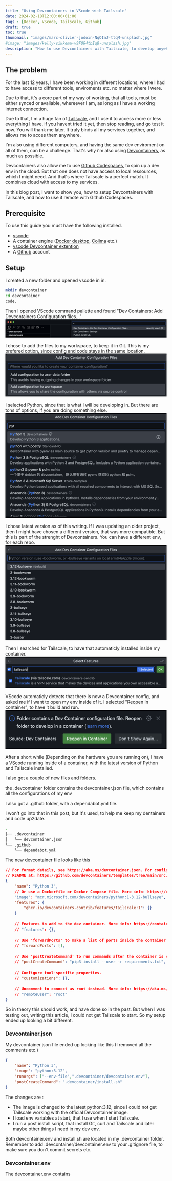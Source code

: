 ```yaml
---
title: "Using Devcontainers in VScode with Tailscale"
date: 2024-02-18T12:00:00+01:00
tags : [Docker, VScode, Tailscale, Github]
draft: true
toc: true
thumbnail: "images/marc-olivier-jodoin-NqOInJ-ttqM-unsplash.jpg"
#image: "images/kelly-sikkema-v9FQR4tbIq8-unsplash.jpg"
description: "How to use Devcontainers with Tailscale, to develop anywhere"
---
```

## The problem

For the last 12 years, I have been working in different locations, where I had to have access to different tools, enviroments etc. no matter where I were.

Due to that, it's a core part of my way of working, that all tools, must be either synced or avaliable, whereever I am, as long as I have a working internet connection.

Due to that, I'm a huge fan of [Tailscale](https://tailscale.com), and I use it to access more or less everything I have. if you havent tried it yet, then stop reading, and go test it now. You will thank me later. It truly binds all my services together, and allows me to acces them anywhere.

I'm also using different computers, and having the same dev enviroment on all of them, can be a challenge. 
That's why i'm also using [Devcontainers](https://code.visualstudio.com/docs/devcontainers/containers), as much as possible.

Devcontainers also allow me to use [Github Codespaces](https://github.com/features/codespaces), to spin up a dev env in the cloud. But that one does not have access to local ressources, which I might need.
And that's where Tailscale is a perfect match. It combines cloud with access to my services.

In this blog post, I want to show you, how to setup Devcontainers with Tailscale, and how to use it remote with Github Codespaces.

## Prerequisite

To use this guide you must have the following installed.
- [vscode](https://code.visualstudio.com)
- A container engine ([Docker desktop](https://www.docker.com/products/docker-desktop/), [Colima](https://github.com/abiosoft/colima) etc.)
- [vscode Devcontainer extention](https://marketplace.visualstudio.com/items?itemName=ms-vscode-remote.remote-containers)
- A [Github](https://github.com) account


## Setup

I created a new folder and opened vscode in in.
```bash
mkdir devcontainer
cd devcontainer
code.
```

Then I opened VScode command pallette and found "Dev Containers: Add Devcontainers Configuration files..."
![image](images/1.png)

I chose to add the files to my workspace, to keep it in Git. This is my prefered option, since config and code stays in the same location.
![image](images/2.png)

I selected Python, since that is what I will be developing in. But there are tons of options, if you are doing something else.
![image](images/3.png)

I chose latest version as of this writing.
If I was updating an older project, then I might have chosen a different version, that was more compatible. But this is part of the strenght of Devcontainers. You can have a different env, for each repo.
![image](images/4.png)

Then I searched for Tailscale, to have that automaticly installed inside my container.
![image](images/5.png)

VScode automaticly detects that there is now a Devcontainer config, and asked me if I want to open my env inside of it. I selected "Reopen in container", to have it build and run.
![image](images/6.png)

After a short while (Depending on the hardware you are running on), I have a VScode running inside of a container, with the latest version of Python and Tailscale installed.


I also got a couple of new files and folders.

the .devcontainer folder contains the devcontainer.json file, which contains all the configurations of my env

I also got a .github folder, with a dependabot.yml file. 

I won't go into that in this post, but it's used, to help me keep my dentainers and code up2date.

```bash
.
├── .devcontainer
│   └── devcontainer.json
└── .github
    └── dependabot.yml
```

The new devcontainer file looks like this 
```json
// For format details, see https://aka.ms/devcontainer.json. For config options, see the
// README at: https://github.com/devcontainers/templates/tree/main/src/python
{
	"name": "Python 3",
	// Or use a Dockerfile or Docker Compose file. More info: https://containers.dev/guide/dockerfile
	"image": "mcr.microsoft.com/devcontainers/python:1-3.12-bullseye",
	"features": {
		"ghcr.io/devcontainers-contrib/features/tailscale:1": {}
	}

	// Features to add to the dev container. More info: https://containers.dev/features.
	// "features": {},

	// Use 'forwardPorts' to make a list of ports inside the container available locally.
	// "forwardPorts": [],

	// Use 'postCreateCommand' to run commands after the container is created.
	// "postCreateCommand": "pip3 install --user -r requirements.txt",

	// Configure tool-specific properties.
	// "customizations": {},

	// Uncomment to connect as root instead. More info: https://aka.ms/dev-containers-non-root.
	// "remoteUser": "root"
}
```

So in theory this should work, and have done so in the past.
But when I was testing out, writing this article, I could not get Tailscale to start. 
So my setup ended up looking a bit different.

### Devcontainer.json

My devcontainer.json file ended up looking like this (I removed all the comments etc.)
```json
{
	"name": "Python 3",
	"image": "python:3.12",
	"runArgs": ["--env-file",".devcontainer/devcontainer.env"],
	"postCreateCommand": ".devcontainer/install.sh"
}
```
The changes are :
- The image is changed to the latest python:3.12, since I could not get Tailscale working with the official Devcontainer image.
- I load env variables at start, that I use when I start Tailscale.
- I run a post install script, that install Git, curl and Tailscale and later maybe other things I need in my dev env.

Both devcontainer.env and install.sh are located in my .devcontainer folder.
Remember to add .devcontainer/devcontainer.env to your .gitignore file, to make sure you don't commit secrets etc.

### Devcontainer.env

The devcontainer.env contains
